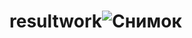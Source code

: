 # resultwork![Снимок](https://user-images.githubusercontent.com/114214964/204577388-6ee04105-8295-45ee-8338-9ffacfa0156c.PNG)
